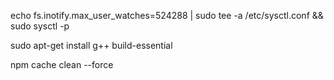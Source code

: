echo fs.inotify.max_user_watches=524288 | sudo tee -a /etc/sysctl.conf && sudo sysctl -p


sudo apt-get install g++ build-essential


npm cache clean --force 